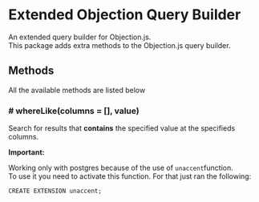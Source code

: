 # Extended Objection Query Builder

An extended query builder for Objection.js.  
This package adds extra methods to the Objection.js query builder.

## Methods

All the available methods are listed below

### # whereLike(columns = [], value)

Search for results that **contains** the specified value at the specifieds columns.  


**Important:**  

Working only with postgres because of the use of `unaccent`function.  
To use it you need to activate this function. For that just ran the following:

```
CREATE EXTENSION unaccent;
```